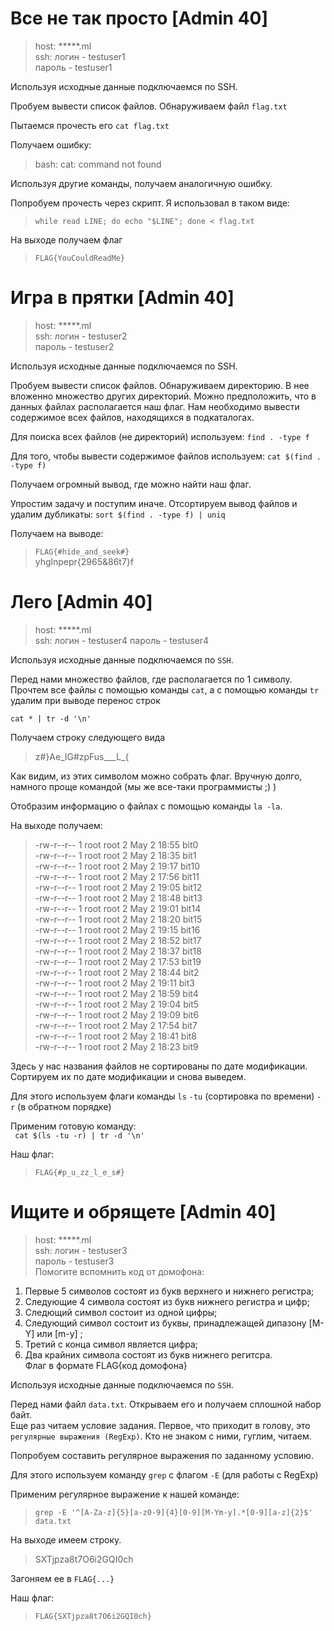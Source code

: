 Все не так просто [Admin 40]
=====================

>host: *****.ml  
ssh: логин - testuser1  
пароль - testuser1

Используя исходные данные подключаемся по SSH.

Пробуем вывести список файлов. Обнаруживаем файл ```flag.txt```

Пытаемся прочесть его ```cat flag.txt``` 

Получаем ошибку:
> bash: cat: command not found

Используя другие команды, получаем аналогичную ошибку.

Попробуем прочесть через скрипт. Я использовал в таком виде:

> ```while read LINE; do echo "$LINE"; done < flag.txt```

На выходе получаем флаг
> ```FLAG{YouCouldReadMe}```



Игра в прятки [Admin 40]
=====================

>host: *****.ml  
ssh: логин - testuser2  
пароль - testuser2

Используя исходные данные подключаемся по SSH.

Пробуем вывести список файлов. Обнаруживаем директорию. В нее вложенно множество других директорий.
Можно предположить, что в данных файлах располагается наш флаг. Нам необходимо вывести содержимое всех файлов, находящихся в подкаталогах.

Для поиска всех файлов (не директорий) используем:
```find . -type f```

Для того, чтобы вывести содержимое файлов используем:
```cat $(find . -type f)```

Получаем огромный вывод, где можно найти наш флаг.

Упростим задачу и поступим иначе. Отсортируем вывод файлов и удалим дубликаты:
```sort $(find . -type f) | uniq```

Получаем на выводе:
> ```FLAG{#hide_and_seek#}```  
yhglnpepr{2965&86t7}f   



Лего [Admin 40]
=====================

>host: *****.ml  
ssh: логин - testuser4 
пароль - testuser4  

Используя исходные данные подключаемся по ```SSH```.

Перед нами множество файлов, где располагается по 1 символу.  
Прочтем все файлы с помощью команды ```cat```, а с помощью команды ```tr``` удалим при выводе перенос строк 

``` cat * | tr -d '\n' ```

Получаем строку следующего вида

> z#}Ae_lG#zpFus___L_{

Как видим, из этих символом можно собрать флаг. Вручную долго, намного проще командой (мы же все-таки программисты ;) )

Отобразим информацию о файлах с помощью команды ```la -la```.

На выходе получаем:

>-rw-r--r--    1 root     root             2 May  2 18:55 bit0  
-rw-r--r--    1 root     root             2 May  2 18:35 bit1  
-rw-r--r--    1 root     root             2 May  2 19:17 bit10  
-rw-r--r--    1 root     root             2 May  2 17:56 bit11  
-rw-r--r--    1 root     root             2 May  2 19:05 bit12  
-rw-r--r--    1 root     root             2 May  2 18:48 bit13  
-rw-r--r--    1 root     root             2 May  2 19:01 bit14  
-rw-r--r--    1 root     root             2 May  2 18:20 bit15  
-rw-r--r--    1 root     root             2 May  2 19:15 bit16  
-rw-r--r--    1 root     root             2 May  2 18:52 bit17  
-rw-r--r--    1 root     root             2 May  2 18:37 bit18  
-rw-r--r--    1 root     root             2 May  2 17:53 bit19  
-rw-r--r--    1 root     root             2 May  2 18:44 bit2  
-rw-r--r--    1 root     root             2 May  2 19:11 bit3  
-rw-r--r--    1 root     root             2 May  2 18:59 bit4  
-rw-r--r--    1 root     root             2 May  2 19:04 bit5  
-rw-r--r--    1 root     root             2 May  2 19:09 bit6  
-rw-r--r--    1 root     root             2 May  2 17:54 bit7  
-rw-r--r--    1 root     root             2 May  2 18:41 bit8  
-rw-r--r--    1 root     root             2 May  2 18:23 bit9  

Здесь у нас названия файлов не сортированы по дате модификации. Сортируем их по дате модификации и снова выведем.

Для этого используем флаги команды ```ls``` ```-tu``` (сортировка по времени) ```-r``` (в обратном порядке)

Применим готовую команду:  
```  cat $(ls -tu -r) | tr -d '\n' ```

Наш флаг:

>```FLAG{#p_u_zz_l_e_s#}```


Ищите и обрящете [Admin 40]
=====================
>host: *****.ml  
ssh: логин - testuser3  
пароль - testuser3  
Помогите вспомнить код от домофона:  
1) Первые 5 символов состоят из букв верхнего и нижнего регистра;
2) Следующие 4 символа состоят из букв нижнего регистра и цифр;
3) Следющий символ состоит из одной цифры;
4) Следующий символ состоит из буквы, принадлежащей дипазону [M-Y] или [m-y] ;
5) Третий с конца символ является цифра;
6) Два крайних символа состоят из букв нижнего регитсра.  
Флаг в формате FLAG{код домофона}

Используя исходные данные подключаемся по ```SSH```.

Перед нами файл ```data.txt```. Открываем его и получаем сплошной набор байт.  
Еще раз читаем условие задания. Первое, что приходит в голову, это ```регулярные выражения (RegExp)```.
Кто не знаком с ними, гуглим, читаем.

Попробуем составить регулярное выражения по заданному условию.

Для этого используем команду ```grep``` c флагом ```-E``` (для работы с RegExp)  

Применим регулярное выражение к нашей команде:
>```grep -E '^[A-Za-z]{5}[a-z0-9]{4}[0-9][M-Ym-y].*[0-9][a-z]{2}$' data.txt```

На выходе имеем строку.  

>SXTjpza8t7O6i2GQI0ch 

Загоняем ее в ```FLAG{...}```

Наш флаг:  
>```FLAG{SXTjpza8t7O6i2GQI0ch}```











